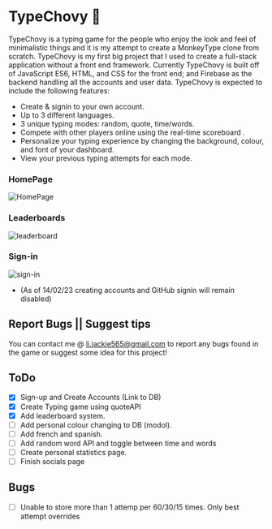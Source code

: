 # TypeChovy :dolphin:
TypeChovy is a typing game for the people who enjoy the look and feel of minimalistic things and it is my attempt to create a MonkeyType clone from scratch.
TypeChovy is my first big project that I used to create a full-stack application without a front end framework. Currently TypeChovy is built off of JavaScript ES6, HTML, and CSS for the front end; and Firebase as the backend handling all the accounts and user data.
TypeChovy is expected to include the following features:

- Create & signin to your own account.
- Up to 3 different languages.
- 3 unique typing modes: random, quote, time/words.
- Compete with other players online using the real-time scoreboard .
- Personalize your typing experience by changing the background, colour, and font of your dashboard.
- View your previous typing attempts for each mode.

### HomePage
![HomePage](https://user-images.githubusercontent.com/102015496/218358576-9273d7aa-12d6-4b37-b8a5-21a3cf01d76e.jpg)
### Leaderboards
![leaderboard](https://user-images.githubusercontent.com/102015496/218358597-6ae746c2-a9c8-43b2-8f7e-2c3822c2b708.jpg)
### Sign-in
![sign-in](https://user-images.githubusercontent.com/102015496/218359198-632bc524-aa3b-45af-a217-abe72e22cf4a.jpg)
- (As of 14/02/23 creating accounts and GitHub signin will remain disabled)
## Report Bugs || Suggest tips
You can contact me @ li.jackie565@gmail.com to report any bugs found in the game or suggest some idea for this project! 

## ToDo
- [x] Sign-up and Create Accounts (Link to DB)
- [x] Create Typing game using quoteAPI
- [x] Add leaderboard system.
- [ ] Add personal colour changing to DB (modol).
- [ ] Add french and spanish.
- [ ] Add random word API and toggle between time and words
- [ ] Create personal statistics page.
- [ ] Finish socials page

## Bugs
- [ ] Unable to store more than 1 attemp per 60/30/15 times. Only best attempt overrides
